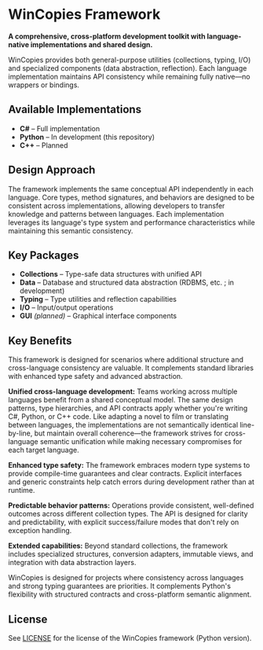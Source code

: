 # WinCopies Framework

**A comprehensive, cross-platform development toolkit with language-native implementations and shared design.**

WinCopies provides both general-purpose utilities (collections, typing, I/O) and specialized components (data abstraction, reflection). Each language implementation maintains API consistency while remaining fully native—no wrappers or bindings.

## Available Implementations

- **C#** – Full implementation
- **Python** – In development (this repository)
- **C++** – Planned

## Design Approach

The framework implements the same conceptual API independently in each language. Core types, method signatures, and behaviors are designed to be consistent across implementations, allowing developers to transfer knowledge and patterns between languages. Each implementation leverages its language's type system and performance characteristics while maintaining this semantic consistency.

## Key Packages

- **Collections** – Type-safe data structures with unified API
- **Data** – Database and structured data abstraction (RDBMS, etc. ; in development)
- **Typing** – Type utilities and reflection capabilities
- **I/O** – Input/output operations
- **GUI** *(planned)* – Graphical interface components

## Key Benefits

This framework is designed for scenarios where additional structure and cross-language consistency are valuable. It complements standard libraries with enhanced type safety and advanced abstraction.

**Unified cross-language development:**
Teams working across multiple languages benefit from a shared conceptual model. The same design patterns, type hierarchies, and API contracts apply whether you're writing C#, Python, or C++ code. Like adapting a novel to film or translating between languages, the implementations are not semantically identical line-by-line, but maintain overall coherence—the framework strives for cross-language semantic unification while making necessary compromises for each target language.

**Enhanced type safety:**
The framework embraces modern type systems to provide compile-time guarantees and clear contracts. Explicit interfaces and generic constraints help catch errors during development rather than at runtime.

**Predictable behavior patterns:**
Operations provide consistent, well-defined outcomes across different collection types. The API is designed for clarity and predictability, with explicit success/failure modes that don't rely on exception handling.

**Extended capabilities:**
Beyond standard collections, the framework includes specialized structures, conversion adapters, immutable views, and integration with data abstraction layers.

WinCopies is designed for projects where consistency across languages and strong typing guarantees are priorities. It complements Python's flexibility with structured contracts and cross-platform semantic alignment.

## License

See [LICENSE](https://github.com/pierresprim/WinCopies-framework-Python/blob/main/LICENSE) for the license of the WinCopies framework (Python version).
